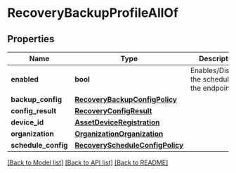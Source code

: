 # RecoveryBackupProfileAllOf

## Properties
Name | Type | Description | Notes
------------ | ------------- | ------------- | -------------
**enabled** | **bool** | Enables/Disables the schedule on the endpoint.    | [optional] 
**backup_config** | [**RecoveryBackupConfigPolicy**](.md) |  | [optional] 
**config_result** | [**RecoveryConfigResult**](.md) |  | [optional] 
**device_id** | [**AssetDeviceRegistration**](.md) |  | [optional] 
**organization** | [**OrganizationOrganization**](.md) |  | [optional] 
**schedule_config** | [**RecoveryScheduleConfigPolicy**](.md) |  | [optional] 

[[Back to Model list]](../README.md#documentation-for-models) [[Back to API list]](../README.md#documentation-for-api-endpoints) [[Back to README]](../README.md)


